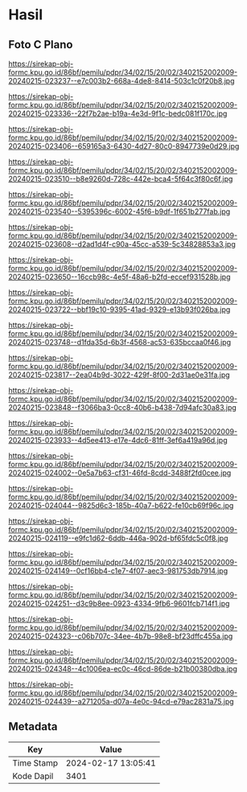 # Hasil

## Foto C Plano

https://sirekap-obj-formc.kpu.go.id/86bf/pemilu/pdpr/34/02/15/20/02/3402152002009-20240215-023237--e7c003b2-668a-4de8-8414-503c1c0f20b8.jpg

https://sirekap-obj-formc.kpu.go.id/86bf/pemilu/pdpr/34/02/15/20/02/3402152002009-20240215-023336--22f7b2ae-b19a-4e3d-9f1c-bedc081f170c.jpg

https://sirekap-obj-formc.kpu.go.id/86bf/pemilu/pdpr/34/02/15/20/02/3402152002009-20240215-023406--659165a3-6430-4d27-80c0-8947739e0d29.jpg

https://sirekap-obj-formc.kpu.go.id/86bf/pemilu/pdpr/34/02/15/20/02/3402152002009-20240215-023510--b8e9260d-728c-442e-bca4-5f64c3f80c6f.jpg

https://sirekap-obj-formc.kpu.go.id/86bf/pemilu/pdpr/34/02/15/20/02/3402152002009-20240215-023540--5395396c-6002-45f6-b9df-1f651b277fab.jpg

https://sirekap-obj-formc.kpu.go.id/86bf/pemilu/pdpr/34/02/15/20/02/3402152002009-20240215-023608--d2ad1d4f-c90a-45cc-a539-5c34828853a3.jpg

https://sirekap-obj-formc.kpu.go.id/86bf/pemilu/pdpr/34/02/15/20/02/3402152002009-20240215-023650--16ccb98c-4e5f-48a6-b2fd-eccef931528b.jpg

https://sirekap-obj-formc.kpu.go.id/86bf/pemilu/pdpr/34/02/15/20/02/3402152002009-20240215-023722--bbf19c10-9395-41ad-9329-e13b93f026ba.jpg

https://sirekap-obj-formc.kpu.go.id/86bf/pemilu/pdpr/34/02/15/20/02/3402152002009-20240215-023748--d1fda35d-6b3f-4568-ac53-635bccaa0f46.jpg

https://sirekap-obj-formc.kpu.go.id/86bf/pemilu/pdpr/34/02/15/20/02/3402152002009-20240215-023817--2ea04b9d-3022-429f-8f00-2d31ae0e31fa.jpg

https://sirekap-obj-formc.kpu.go.id/86bf/pemilu/pdpr/34/02/15/20/02/3402152002009-20240215-023848--f3066ba3-0cc8-40b6-b438-7d94afc30a83.jpg

https://sirekap-obj-formc.kpu.go.id/86bf/pemilu/pdpr/34/02/15/20/02/3402152002009-20240215-023933--4d5ee413-e17e-4dc6-81ff-3ef6a419a96d.jpg

https://sirekap-obj-formc.kpu.go.id/86bf/pemilu/pdpr/34/02/15/20/02/3402152002009-20240215-024002--0e5a7b63-cf31-46fd-8cdd-3488f2fd0cee.jpg

https://sirekap-obj-formc.kpu.go.id/86bf/pemilu/pdpr/34/02/15/20/02/3402152002009-20240215-024044--9825d6c3-185b-40a7-b622-fe10cb69f96c.jpg

https://sirekap-obj-formc.kpu.go.id/86bf/pemilu/pdpr/34/02/15/20/02/3402152002009-20240215-024119--e9fc1d62-6ddb-446a-902d-bf65fdc5c0f8.jpg

https://sirekap-obj-formc.kpu.go.id/86bf/pemilu/pdpr/34/02/15/20/02/3402152002009-20240215-024149--0cf16bb4-c1e7-4f07-aec3-981753db7914.jpg

https://sirekap-obj-formc.kpu.go.id/86bf/pemilu/pdpr/34/02/15/20/02/3402152002009-20240215-024251--d3c9b8ee-0923-4334-9fb6-9601fcb714f1.jpg

https://sirekap-obj-formc.kpu.go.id/86bf/pemilu/pdpr/34/02/15/20/02/3402152002009-20240215-024323--c06b707c-34ee-4b7b-98e8-bf23dffc455a.jpg

https://sirekap-obj-formc.kpu.go.id/86bf/pemilu/pdpr/34/02/15/20/02/3402152002009-20240215-024348--4c1006ea-ec0c-46cd-86de-b21b00380dba.jpg

https://sirekap-obj-formc.kpu.go.id/86bf/pemilu/pdpr/34/02/15/20/02/3402152002009-20240215-024439--a271205a-d07a-4e0c-94cd-e79ac2831a75.jpg


## Metadata

| Key        | Value               |
| ---------- | ------------------- |
| Time Stamp | 2024-02-17 13:05:41 |
| Kode Dapil | 3401                |



